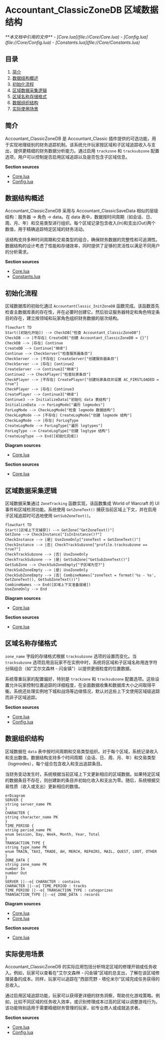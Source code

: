 # Accountant_ClassicZoneDB 区域数据结构

<cite>
**本文档中引用的文件**  
- [Core.lua](file://Core/Core.lua)
- [Config.lua](file://Core/Config.lua)
- [Constants.lua](file://Core/Constants.lua)
</cite>

## 目录
1. [简介](#简介)
2. [数据结构概述](#数据结构概述)
3. [初始化流程](#初始化流程)
4. [区域数据采集逻辑](#区域数据采集逻辑)
5. [区域名称存储格式](#区域名称存储格式)
6. [数据组织结构](#数据组织结构)
7. [实际使用场景](#实际使用场景)

## 简介
Accountant_ClassicZoneDB 是 Accountant_Classic 插件提供的可选功能，用于实现地理级别的财务追踪机制。该系统允许玩家按区域和子区域追踪收入与支出，提供更精细的财务数据分析能力。通过启用 `trackzone` 和 `tracksubzone` 配置选项，用户可以控制是否启用区域追踪以及是否包含子区域信息。

**Section sources**
- [Core.lua](file://Core/Core.lua#L242-L268)
- [Config.lua](file://Core/Config.lua#L18-L20)

## 数据结构概述
Accountant_ClassicZoneDB 采用与 Accountant_ClassicSaveData 相似的层级结构：服务器 → 角色 → data。在 data 表中，数据按时间周期（如会话、日、周、月、年）和交易类型进行组织。每个区域记录包含收入(In)和支出(Out)两个数值，用于精确追踪特定区域的财务活动。

该结构支持多种时间周期和交易类型的组合，确保财务数据的完整性和可追溯性。数据结构的设计考虑了性能和存储效率，同时提供了足够的灵活性以满足不同用户的分析需求。

**Section sources**
- [Core.lua](file://Core/Core.lua#L242-L268)
- [Constants.lua](file://Core/Constants.lua#L50-L52)

## 初始化流程
区域数据库的初始化通过 `AccountantClassic_InitZoneDB` 函数完成。该函数首先检查主数据库表的存在性，并在必要时创建它。然后验证服务器特定和角色特定条目的存在，建立按领域和玩家角色组织财务数据的层次结构。

```mermaid
flowchart TD
Start([初始化开始]) --> CheckDB["检查 Accountant_ClassicZoneDB"]
CheckDB --> |不存在| CreateDB["创建 Accountant_ClassicZoneDB = {}"]
CheckDB --> |存在| Continue
CreateDB --> Continue["继续"]
Continue --> CheckServer["检查服务器条目"]
CheckServer --> |不存在| CreateServer["创建服务器条目"]
CheckServer --> |存在| Continue2
CreateServer --> Continue2["继续"]
Continue2 --> CheckPlayer["检查玩家条目"]
CheckPlayer --> |不存在| CreatePlayer["创建玩家条目并设置 AC_FIRSTLOADED = true"]
CheckPlayer --> |存在| Continue3
CreatePlayer --> Continue3["继续"]
Continue3 --> InitializeData["初始化 data 表结构"]
InitializeData --> ForLogMode["遍历 logmodes"]
ForLogMode --> CheckLogMode["检查 logmode 数据结构"]
CheckLogMode --> |不存在| CreateLogMode["创建 logmode 结构"]
CheckLogMode --> |存在| ForLogType
CreateLogMode --> ForLogType["遍历 logtypes"]
ForLogType --> CreateLogType["创建 logtype 结构"]
CreateLogType --> End([初始化完成])
```

**Diagram sources**
- [Core.lua](file://Core/Core.lua#L242-L268)

**Section sources**
- [Core.lua](file://Core/Core.lua#L242-L268)

## 区域数据采集逻辑
区域数据采集通过 `ZoneTracking` 函数实现，该函数集成 World of Warcraft 的 UI 事件和区域检测功能。系统使用 `GetZoneText()` 捕获当前区域上下文，并在启用子区域追踪时可选地使用 `GetSubZoneText()`。

```mermaid
flowchart TD
Start([区域上下文捕获]) --> GetZone["GetZoneText()"]
GetZone --> CheckInstance["IsInInstance()?"]
CheckInstance --> |是| UseZoneOnly["zoneText = GetZoneText()"]
CheckInstance --> |否| CheckTrackSubzone["profile.tracksubzone == true?"]
CheckTrackSubzone --> |否| UseZoneOnly
CheckTrackSubzone --> |是| GetSubZone["GetSubZoneText()"]
GetSubZone --> CheckSubZoneEmpty{"子区域为空?"}
CheckSubZoneEmpty --> |是| UseZoneOnly
CheckSubZoneEmpty --> |否| CombineNames["zoneText = format('%s - %s', GetZoneText(), GetSubZoneText())"]
CombineNames --> End([区域上下文准备就绪])
UseZoneOnly --> End
```

**Diagram sources**
- [Core.lua](file://Core/Core.lua#L1100-L1120)

**Section sources**
- [Core.lua](file://Core/Core.lua#L1100-L1120)

## 区域名称存储格式
`zone_name` 字段的存储格式根据 `tracksubzone` 选项的设置而变化。当 `tracksubzone` 选项启用且玩家不在实例中时，系统将区域和子区域名称用连字符分隔组合（如"艾尔文森林 - 闪金镇"）以提供更细粒度的位置数据。

系统尊重玩家的配置偏好，特别是 `trackzone` 和 `tracksubzone` 配置选项。这些设置允许玩家控制位置追踪的详细程度，在全面数据收集和数据库大小之间取得平衡。系统还处理实例地下城和战场等边缘情况，默认对这些上下文使用区域级追踪而非子区域追踪。

**Section sources**
- [Core.lua](file://Core/Core.lua#L1119)
- [Config.lua](file://Core/Config.lua#L18-L20)

## 数据组织结构
区域数据在 `data` 表中按时间周期和交易类型组织。对于每个区域，系统记录收入和支出数值。数据结构支持多个时间周期（会话、日、周、月、年）和交易类型（logmodes），每个组合包含收入和支出追踪条目。

当财务变动发生时，系统根据当前区域上下文更新相应的区域数据。如果特定区域的数据条目不存在，则创建新的条目并初始化收入和支出为零。随后，系统根据交易性质（收入或支出）更新相应的数值。

```mermaid
erDiagram
SERVER {
string server_name PK
}
CHARACTER {
string character_name PK
}
TIME_PERIOD {
string period_name PK
enum Session, Day, Week, Month, Year, Total
}
TRANSACTION_TYPE {
string type_name PK
enum TRAIN, TAXI, TRADE, AH, MERCH, REPAIRS, MAIL, QUEST, LOOT, OTHER
}
ZONE_DATA {
string zone_name PK
number In
number Out
}
SERVER ||--o{ CHARACTER : contains
CHARACTER ||--o{ TIME_PERIOD : tracks
TIME_PERIOD ||--o{ TRANSACTION_TYPE : categorizes
TRANSACTION_TYPE ||--o{ ZONE_DATA : records
```

**Diagram sources**
- [Core.lua](file://Core/Core.lua#L1149-L1151)
- [Core.lua](file://Core/Core.lua#L1172-L1174)

**Section sources**
- [Core.lua](file://Core/Core.lua#L1132-L1158)

## 实际使用场景
Accountant_ClassicZoneDB 的实际应用包括分析特定区域的修理开销或任务收入。例如，玩家可以查看在"艾尔文森林 - 闪金镇"区域的总支出，了解在该区域修理装备的成本。同样，玩家可以追踪在"西部荒野 - 塔伦米尔"区域完成任务获得的总收入。

通过启用区域追踪功能，玩家可以获得更详细的财务洞察，帮助优化游戏策略。例如，比较不同区域的任务收入效率，或识别修理成本过高的区域以调整游戏行为。该功能特别适用于需要精细财务管理的玩家，如专业商人或成就追求者。

**Section sources**
- [Core.lua](file://Core/Core.lua#L2133-L2164)
- [Config.lua](file://Core/Config.lua#L18-L20)